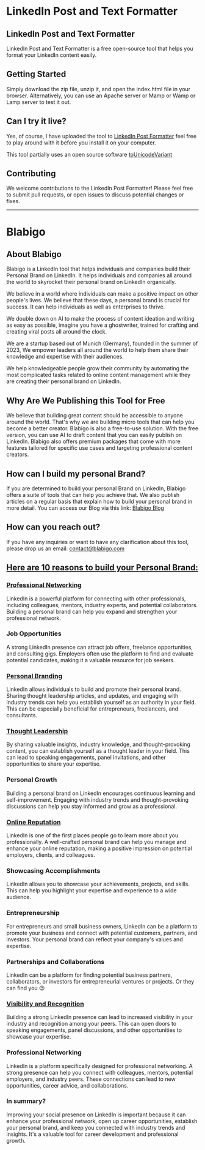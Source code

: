 # LinkedIn Post and Text Formatter

## LinkedIn Post and Text Formatter
LinkedIn Post and Text Formatter is a free open-source tool that helps you format your LinkedIn content easily.

## Getting Started
Simply download the zip file, unzip it, and open the index.html file in your browser. Alternatively, you can use an Apache server or Mamp or Wamp or Lamp server to test it out.

## Can I try it live? 
Yes, of course, I have uploaded the tool to [LinkedIn Post Formatter](https://ai.blabigo.com/linkedin-post-formatter?utm_source=github&utm_medium=github+open+source&utm_campaign=LinkedIn+Post+Formatter&utm_id=001)
 feel free to play around with it before you install it on your computer.

This tool partially uses an open source software [toUnicodeVariant](https://github.com/davidkonrad/toUnicodeVariant)

## Contributing
We welcome contributions to the LinkedIn Post Formatter! Please feel free to submit pull requests, or open issues to discuss potential changes or fixes.
___
# Blabigo

## About Blabigo
Blabigo is a LinkedIn tool that helps individuals and companies build their Personal Brand on LinkedIn. It helps individuals and companies all around the world to skyrocket their personal brand on LinkedIn organically.

We believe in a world where individuals can make a positive impact on other people's lives. We believe that these days, a personal brand is crucial for success. It can help individuals as well as enterprises to thrive.

We double down on AI to make the process of content ideation and writing as easy as possible, imagine you have a ghostwriter, trained for crafting and creating viral posts all around the clock.

We are a startup based out of Munich (Germany), founded in the summer of 2023, We empower leaders all around the world to help them share their knowledge and expertise with their audiences.

We help knowledgeable people grow their community by automating the most complicated tasks related to online content management while they are creating their personal brand on LinkedIn.

## Why Are We Publishing this Tool for Free
We believe that building great content should be accessible to anyone around the world. That's why we are building micro tools that can help you become a better creator.
Blabigo is also a free-to-use solution. With the free version, you can use AI to draft content that you can easily publish on LinkedIn. Blabigo also offers premium packages that come with more features tailored for specific use cases and targeting professional content creators.

## How can I build my personal Brand?
If you are determined to build your personal Brand on LinkedIn, Blabigo offers a suite of tools that can help you achieve that. We also publish articles on a regular basis that explain how to build your personal brand in more detail.
You can access our Blog via this link: [Blabigo Blog](https://blog.blabigo.com/linkedin-post-formatter?utm_source=github&utm_medium=github+open+source&utm_campaign=LinkedIn+Post+Formatter&utm_id=001)

## How can you reach out?
If you have any inquiries or want to have any clarification about this tool, please drop us an email: contact@blabigo.com

## [Here are 10 reasons to build your Personal Brand:](https://blog.blabigo.com/why-does-optimizing-my-linkedin-profile-truly-matter)

### [Professional Networking](https://blog.blabigo.com/leveraging-the-power-of-professional-networking-on-linkedin)
LinkedIn is a powerful platform for connecting with other professionals, including colleagues, mentors, industry experts, and potential collaborators. Building a personal brand can help you expand and strengthen your professional network.
### Job Opportunities
A strong LinkedIn presence can attract job offers, freelance opportunities, and consulting gigs. Employers often use the platform to find and evaluate potential candidates, making it a valuable resource for job seekers.
### [Personal Branding](https://blog.blabigo.com/building-your-unique-identity-the-power-of-personal-branding-for-entrepreneurs)
LinkedIn allows individuals to build and promote their personal brand. Sharing thought leadership articles, and updates, and engaging with industry trends can help you establish yourself as an authority in your field. This can be especially beneficial for entrepreneurs, freelancers, and consultants.
### [Thought Leadership](https://blog.blabigo.com/10-topics-you-can-write-about-on-linkedin)
By sharing valuable insights, industry knowledge, and thought-provoking content, you can establish yourself as a thought leader in your field. This can lead to speaking engagements, panel invitations, and other opportunities to share your expertise.
### Personal Growth
Building a personal brand on LinkedIn encourages continuous learning and self-improvement. Engaging with industry trends and thought-provoking discussions can help you stay informed and grow as a professional.
### [Online Reputation](https://blog.blabigo.com/10-proven-strategies-to-attract-linkedin-followers-for-free)
LinkedIn is one of the first places people go to learn more about you professionally. A well-crafted personal brand can help you manage and enhance your online reputation, making a positive impression on potential employers, clients, and colleagues.
### Showcasing Accomplishments
LinkedIn allows you to showcase your achievements, projects, and skills. This can help you highlight your expertise and experience to a wide audience.
### Entrepreneurship
For entrepreneurs and small business owners, LinkedIn can be a platform to promote your business and connect with potential customers, partners, and investors. Your personal brand can reflect your company's values and expertise.
### Partnerships and Collaborations
LinkedIn can be a platform for finding potential business partners, collaborators, or investors for entrepreneurial ventures or projects. Or they can find you 😉
### [Visibility and Recognition](https://blog.blabigo.com/why-does-optimizing-my-linkedin-profile-truly-matter)
Building a strong LinkedIn presence can lead to increased visibility in your industry and recognition among your peers. This can open doors to speaking engagements, panel discussions, and other opportunities to showcase your expertise.
### Professional Networking
LinkedIn is a platform specifically designed for professional networking. A strong presence can help you connect with colleagues, mentors, potential employers, and industry peers. These connections can lead to new opportunities, career advice, and collaborations.
### In summary?
Improving your social presence on LinkedIn is important because it can enhance your professional network, open up career opportunities, establish your personal brand, and keep you connected with industry trends and insights. It's a valuable tool for career development and professional growth.

